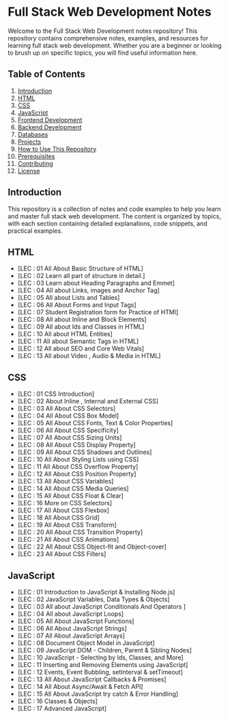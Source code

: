 # Full Stack Web Development Notes
Welcome to the Full Stack Web Development notes repository! 
This repository contains comprehensive notes, examples, and resources for learning full stack web development. Whether you are a beginner or looking to brush up on specific topics, you will find useful information here.
## Table of Contents
1. [Introduction](#introduction)
2. [HTML](#html)
3. [CSS](#css)
4. [JavaScript](#javascript)
5. [Frontend Development](#frontend-development)
6. [Backend Development](#backend-development)
7. [Databases](#databases)
8. [Projects](#projects)
9. [How to Use This Repository](#how-to-use-this-repository)
10. [Prerequisites](#prerequisites)
11. [Contributing](#contributing)
12. [License](#license)

## Introduction

This repository is a collection of notes and code examples to help you learn and master full stack web development. The content is organized by topics, with each section containing detailed explanations, code snippets, and practical examples.

## HTML
- [LEC : 01 All About Basic Structure of HTML]
- [LEC : 02 Learn all part of structure in detail.]
- [LEC : 03 Learn about Heading Paragraphs and Emmet]
- [LEC : 04 All about Links, images and Anchor Tag]
- [LEC : 05 All about Lists and Tables]
- [LEC : 06 All About Forms and Input Tags]
- [LEC : 07 Student Registration form for Practice of HTMl]
- [LEC : 08 All about Inline and Block Elements]
- [LEC : 09 All about Ids and Classes in HTML]
- [LEC : 10 All about HTML Entities]
- [LEC : 11 All about Semantic Tags in HTML]
- [LEC : 12 All about SEO and Core Web Vitals]
- [LEC : 13 All about Video , Audio & Media in HTML]

## CSS
- [LEC : 01 CSS Introduction]
- [LEC : 02 About Inline , Internal and External CSS]
- [LEC : 03 All About CSS Selectors]
- [LEC : 04 All About CSS Box Model]
- [LEC : 05 All About CSS Fonts, Text & Color Properties]
- [LEC : 06 All About CSS Specificity]
- [LEC : 07 All About CSS Sizing Units]
- [LEC : 08 All About CSS Display Property]
- [LEC : 09 All About CSS Shadows and Outlines]
- [LEC : 10 All About Styling Lists using CSS]
- [LEC : 11 All About CSS Overflow Property]
- [LEC : 12 All About CSS Position Property]
- [LEC : 13 All About CSS Variables]
- [LEC : 14 All About CSS Media Queries]
- [LEC : 15 All About CSS Float & Clear]
- [LEC : 16 More on CSS Selectors]
- [LEC : 17 All About CSS Flexbox]
- [LEC : 18 All About CSS Grid]
- [LEC : 19 All About CSS Transform]
- [LEC : 20 All About CSS Transition Property]
- [LEC : 21 All About CSS Animations]
- [LEC : 22 All About CSS Object-fit and Object-cover]
- [LEC : 23 All About CSS Filters]

## JavaScript
- [LEC : 01 Introduction to JavaScript & Installing Node.js]
- [LEC : 02 JavaScript Variables, Data Types & Objects]
- [LEC : 03 All about JavaScript Conditionals And Operators ]
- [LEC : 04 All about JavaScript Loops]
- [LEC : 05 All About JavaScript Functions]
- [LEC : 06 All About JavaScript Strings]
- [LEC : 07 All About JavaScript Arrays]
- [LEC : 08 Document Object Model in JavaScript]
- [LEC : 09 JavaScript DOM - Children, Parent & Sibling Nodes]
- [LEC : 10 JavaScript - Selecting by Ids, Classes, and More]
- [LEC : 11 Inserting and Removing Elements using JavaScript]
- [LEC : 12 Events, Event Bubbling, setInterval & setTimeout]
- [LEC : 13 All About JavaScript Callbacks & Promises]
- [LEC : 14 All About Async/Await & Fetch API]
- [LEC : 15 All About JavaScript try catch & Error Handling]
- [LEC : 16 Classes & Objects]
- [LEC : 17 Advanced JavaScript]
